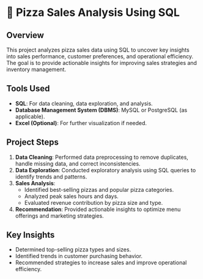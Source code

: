 # 🍕 Pizza Sales Analysis Using SQL

## Overview
This project analyzes pizza sales data using SQL to uncover key insights into sales performance, customer preferences, and operational efficiency. The goal is to provide actionable insights for improving sales strategies and inventory management.

## Tools Used
- **SQL**: For data cleaning, data exploration, and analysis.
- **Database Management System (DBMS)**: MySQL or PostgreSQL (as applicable).
- **Excel (Optional)**: For further visualization if needed.

## Project Steps
1. **Data Cleaning**: Performed data preprocessing to remove duplicates, handle missing data, and correct inconsistencies.
2. **Data Exploration**: Conducted exploratory analysis using SQL queries to identify trends and patterns.
3. **Sales Analysis**: 
    - Identified best-selling pizzas and popular pizza categories.
    - Analyzed peak sales hours and days.
    - Evaluated revenue contribution by pizza size and type.
4. **Recommendation**: Provided actionable insights to optimize menu offerings and marketing strategies.

## Key Insights
- Determined top-selling pizza types and sizes.
- Identified trends in customer purchasing behavior.
- Recommended strategies to increase sales and improve operational efficiency.

